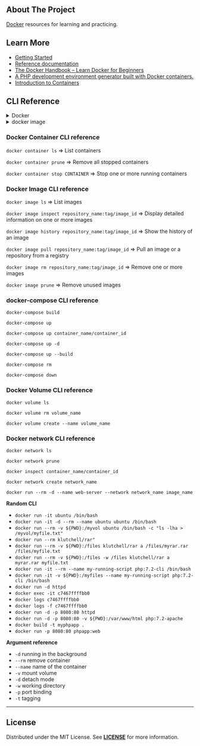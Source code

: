 ## About The Project
[Docker][docker_website] resources for learning and practicing.


## Learn More
- [Getting Started](https://docs.docker.com/get-started/)
- [Reference documentation](https://docs.docker.com/reference/)
- [The Docker Handbook – Learn Docker for Beginners](https://www.freecodecamp.org/news/the-docker-handbook/#how-to-run-a-container)
- [A PHP development environment generator built with Docker containers.](https://phpdocker.io/)
- [Introduction to Containers](https://container.training/intro-selfpaced.yml.html#1)


## CLI Reference


<details>

<summary>Docker</summary>

### The base command for the Docker CLI.


```bash
# List running containers
docker ps
``` 


```bash
# List all containers
docker ps -a
```

```bash
# Start stopped containers
docker start container_id/container_name
```

```bash
# Stop one or more running containers
docker stop container_id/container_name
```

```bash
# Attach local standard input, output, and error streams to a running container
docker attach container_id/container_name
```

```bash
# Remove one or more containers
docker rm container_id/container_name
```

```bash
# Fetch the logs of a container
docker logs container_id/container_name
```

```bash
# Return low-level information on Docker objects
docker inspect container_id/container_name
```

```bash
docker restart container_name/container_id` => Restart one or more containers
```

```bash
`docker system prune` => Remove unused data
```

```bash
docker login` => Log in to a Docker registry
```

```bash
docker tag mycurl username/repository_name:version`
```

```bash
docker push username/repository_name:version`
```
##

</details>



<details>

<summary>docker image</summary>

### Manage images

`docker run repository_name:tag/image_id` => Run a command in a new container

`docker rmi repository_name:tag/image_id` => Remove one or more images

##

</details>




### Docker Container CLI reference 

`docker container ls` => List containers

`docker container prune` => Remove all stopped containers

`docker container stop CONTAINER` => Stop one or more running containers



### Docker Image CLI reference 

`docker image ls` => List images

`docker image inspect repository_name:tag/image_id` => Display detailed information on one or more images

`docker image history repository_name:tag/image_id` => Show the history of an image

`docker image pull repository_name:tag/image_id` => Pull an image or a repository from a registry

`docker image rm repository_name:tag/image_id` => Remove one or more images

`docker image prune` => Remove unused images



### docker-compose CLI reference

`docker-compose build`

`docker-compose up`

`docker-compose up container_name/container_id`

`docker-compose up -d`

`docker-compose up --build`

`docker-compose rm`

`docker-compose down`



### Docker Volume CLI reference

`docker volume ls`

`docker volume rm volume_name`

`docker volume create --name volume_name`



### Docker network CLI reference

`docker network ls`

`docker network prune`

`docker inspect container_name/container_id`

`docker network create network_name`

`docker run --rm -d --name web-server --network network_name image_name`



**Random CLI**
* `docker run -it ubuntu /bin/bash`
* `docker run -it -d --rm --name ubuntu ubuntu /bin/bash`
* `docker run --rm -v ${PWD}:/myvol ubuntu /bin/bash -c "ls -lha > /myvol/myfile.txt"`
* `docker run --rm klutchell/rar"`
* `docker run --rm -v ${PWD}:/files klutchell/rar a /files/myrar.rar /files/myfile.txt`
* `docker run --rm -v ${PWD}:/files -w /files klutchell/rar a myrar.rar myfile.txt`
* `docker run -it --rm --name my-running-script php:7.2-cli /bin/bash`
* `docker run -it -v ${PWD}:/myfiles --name my-running-script php:7.2-cli /bin/bash`
* `docker run -d httpd`
* `docker exec -it c7467ffffbb0`
* `docker logs c7467ffffbb0`
* `docker logs -f c7467ffffbb0`
* `docker run -d -p 8080:80 httpd`
* `docker run -d -p 8080:80 -v ${PWD}:/var/www/html php:7.2-apache`
* `docker build -t myphpapp .`
* `docker run -p 8080:80 phpapp:web`


**Argument reference**
* `-d` running in the background
* `--rm` remove container
* `--name` name of the container
* `-v`  mount volume
* `-d`  detach mode
* `-w`  working directory
* `-p`  port binding
* `-t`  tagging


---
## License
Distributed under the MIT License. See **[LICENSE][license]** for more information.


[//]: # (Links)
[docker_website]: https://www.docker.com/
[license]: https://github.com/habibun/docker/blob/main/LICENSE
